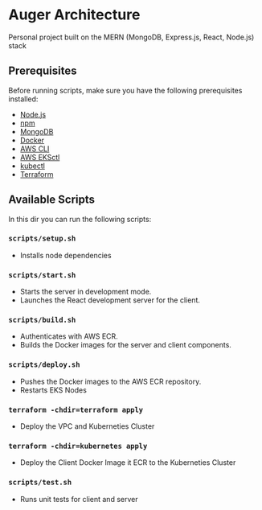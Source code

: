 # Auger Architecture
Personal project built on the MERN (MongoDB, Express.js, React, Node.js) stack

## Prerequisites

Before running scripts, make sure you have the following prerequisites installed:

- [Node.js](https://nodejs.org/)
- [npm](https://www.npmjs.com/)
- [MongoDB](https://www.mongodb.com/)
- [Docker](https://www.docker.com/)
- [AWS CLI](https://aws.amazon.com/cli/)
- [AWS EKSctl](https://eksctl.io/)
- [kubectl](https://kubernetes.io/docs/tasks/tools/install-kubectl/)
- [Terraform](https://learn.hashicorp.com/tutorials/terraform/install-cli)

## Available Scripts

In this dir you can run the following scripts:

### `scripts/setup.sh`

- Installs node dependencies

### `scripts/start.sh`

- Starts the server in development mode.
- Launches the React development server for the client.

### `scripts/build.sh`

- Authenticates with AWS ECR.
- Builds the Docker images for the server and client components.

### `scripts/deploy.sh`

- Pushes the Docker images to the AWS ECR repository.
- Restarts EKS Nodes

### `terraform -chdir=terraform apply`

- Deploy the VPC and Kuberneties Cluster

### `terraform -chdir=kubernetes apply`

- Deploy the Client Docker Image it ECR to the Kuberneties Cluster

### `scripts/test.sh`

- Runs unit tests for client and server
